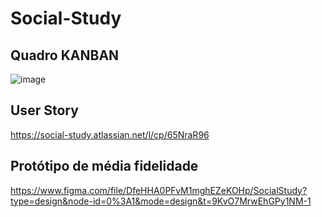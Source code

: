 # Social-Study

## Quadro KANBAN

![image](https://github.com/Rhogger/Social-Study/assets/83069922/dbb908f7-8080-42b0-842a-97b6af973d17)

## User Story

https://social-study.atlassian.net/l/cp/65NraR96

## Protótipo de média fidelidade

https://www.figma.com/file/DfeHHA0PFvM1mghEZeKOHp/SocialStudy?type=design&node-id=0%3A1&mode=design&t=9KvO7MrwEhGPy1NM-1
